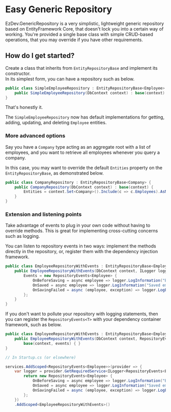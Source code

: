 # Easy Generic Repository

EzDev.GenericRepository is a very simplistic, lightweight generic repository based on EntityFramework Core, that doesn't lock you into a certain way of working. You're provided a single base class with simple CRUD-based operations, that you may override if you have other requirements.

## How do I get started?
Create a class that inherits from `EntityRepositoryBase` and implement its constructor.  
In its simplest form, you can have a repository such as below.

`````c#
public class SimpleEmployeeRepository : EntityRepositoryBase<Employee> {
    public SimpleEmployeeRepository(DbContext context) : base(context) { }
}
`````

That's honestly it.

The `SimpleEmployeeRepository` now has default implementations for getting, adding, updating, and deleting `Employee` entities.

### More advanced options
Say you have a `Company` type acting as an aggregate root with a list of employees, and you want to retrieve all employees whenever you query a company.

In this case, you may want to override the default `Entities` property on the `EntityRepositoryBase`, as demonstrated below.

````c#
public class CompanyRepository : EntityRepositoryBase<Company> {
    public CompanyRepository(DbContext context) : base(context) {
        Entities = context.Set<Company>().Include(c => c.Employees).AsNoTracking();
    }
}
````

### Extension and listening points
Take advantage of events to plug in your own code without having to override methods. This is great for implementing cross-cutting concerns such as logging.

You can listen to repository events in two ways: implement the methods directly in the repository, or, register them with the dependency injection framework.

````c#
public class EmployeeRepositoryWithEvents : EntityRepositoryBase<Employee> {
    public EmployeeRepositoryWithEvents(DbContext context, ILogger logger) : base(context) {
        Events = new RepositoryEvents<Employee> {
            OnBeforeSaving = async employee => logger.LogInformation("Before saving employee {Id}", employee.Id),
            OnSaved = async employee => logger.LogInformation("Saved employee {Id}", employee.Id),
            OnSavingFailed = async (employee, exception) => logger.LogError("Saving employee {Id} failed with message {Message}", employee.Id, exception.Message)
        };
    }
}
````

If you don't want to pollute your repository with logging statements, then you can register the `RepositoryEvents<T>` with your dependency container framework, such as below.

````c#
public class EmployeeRepositoryWithEvents : EntityRepositoryBase<Employee> {
    public EmployeeRepositoryWithEvents(DbContext context, RepositoryEvents<Employee> events) :
        base(context, events) { }
}

// In Startup.cs (or elsewhere)

services.AddScoped<RepositoryEvents<Employee>>(provider => {
    var logger = provider.GetRequiredService<ILogger<RepositoryEvents<Employee>>>();
        return new RepositoryEvents<Employee> {
            OnBeforeSaving = async employee => logger.LogInformation("Before saving employee {Id}", employee.Id),
            OnSaved = async employee => logger.LogInformation("Saved employee {Id}", employee.Id),
            OnSavingFailed = async (employee, exception) => logger.LogError("Saving employee {Id} failed with message {Message}", employee.Id, exception.Message)
        };
    })
    .AddScoped<EmployeeRepositoryWithEvents>()
````